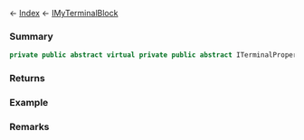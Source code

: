 ← [Index](Api-Index) ← [IMyTerminalBlock](Sandbox.ModAPI.Ingame.IMyTerminalBlock)

### Summary

```csharp
private public abstract virtual private public abstract ITerminalProperty GetProperty
```

### Returns

### Example

### Remarks

